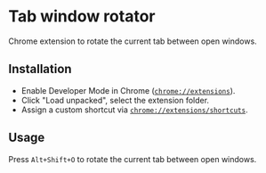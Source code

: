 # Tab window rotator

Chrome extension to rotate the current tab between open windows.

## Installation

- Enable Developer Mode in Chrome ([`chrome://extensions`](chrome://extensions)).
- Click "Load unpacked", select the extension folder.
- Assign a custom shortcut via [`chrome://extensions/shortcuts`](chrome://extensions/shortcuts).

## Usage

Press `Alt+Shift+O` to rotate the current tab between open windows.
